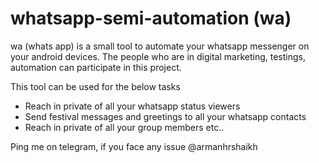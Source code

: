# whatsapp-semi-automation (wa)
wa (whats app) is a small tool to automate your whatsapp messenger on your android devices. 
The people who are in digital marketing, testings, automation can participate in this project.

This tool can be used for the below tasks
* Reach in private of all your whatsapp status viewers
* Send festival messages and greetings to all your whatsapp contacts
* Reach in private of all your group members etc..

Ping me on telegram, if you face any issue
@armanhrshaikh
